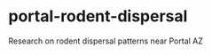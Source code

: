 portal-rodent-dispersal
=======================

Research on rodent dispersal patterns near Portal AZ